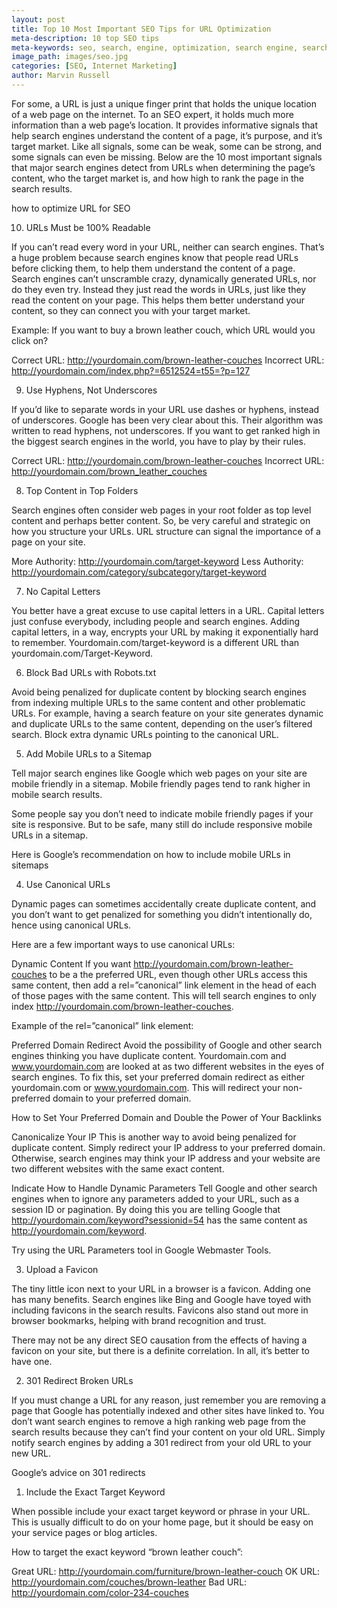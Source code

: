 ```yaml
---
layout: post
title: Top 10 Most Important SEO Tips for URL Optimization
meta-description: 10 top SEO tips
meta-keywords: seo, search, engine, optimization, search engine, search engine optimization, search optimization, crawling, internet marketing, digital marketing
image_path: images/seo.jpg
categories: [SEO, Internet Marketing]
author: Marvin Russell
---
```


For some, a URL is just a unique finger print that holds the unique location of a web page on the internet. To an SEO expert, it holds much more information than a web page’s location. It provides informative signals that help search engines understand the content of a page, it’s purpose, and it’s target market. Like all signals, some can be weak, some can be strong, and some signals can even be missing. Below are the 10 most important signals that major search engines detect from URLs when determining the page’s content, who the target market is, and how high to rank the page in the search results.

how to optimize URL for SEO

10. URLs Must be 100% Readable


If you can’t read every word in your URL, neither can search engines. That’s a huge problem because search engines know that people read URLs before clicking them, to help them understand the content of a page. Search engines can’t unscramble crazy, dynamically generated URLs, nor do they even try. Instead they just read the words in URLs, just like they read the content on your page. This helps them better understand your content, so they can connect you with your target market.

Example: If you want to buy a brown leather couch, which URL would you click on?

Correct URL: http://yourdomain.com/brown-leather-couches
Incorrect URL: http://yourdomain.com/index.php?=6512524=t55=?p=127

9. Use Hyphens, Not Underscores


If you’d like to separate words in your URL use dashes or hyphens, instead of underscores. Google has been very clear about this. Their algorithm was written to read hyphens, not underscores. If you want to get ranked high in the biggest search engines in the world, you have to play by their rules.

Correct URL: http://yourdomain.com/brown-leather-couches
Incorrect URL: http://yourdomain.com/brown_leather_couches

8. Top Content in Top Folders


Search engines often consider web pages in your root folder as top level content and perhaps better content. So, be very careful and strategic on how you structure your URLs. URL structure can signal the importance of a page on your site.

More Authority: http://yourdomain.com/target-keyword
Less Authority: http://yourdomain.com/category/subcategory/target-keyword

7. No Capital Letters


You better have a great excuse to use capital letters in a URL. Capital letters just confuse everybody, including people and search engines. Adding capital letters, in a way, encrypts your URL by making it exponentially hard to remember. Yourdomain.com/target-keyword is a different URL than yourdomain.com/Target-Keyword.

6. Block Bad URLs with Robots.txt


Avoid being penalized for duplicate content by blocking search engines from indexing multiple URLs to the same content and other problematic URLs.  For example, having a search feature on your site generates dynamic and duplicate URLs to the same content, depending on the user’s filtered search. Block extra dynamic URLs pointing to the canonical URL.

5. Add Mobile URLs to a Sitemap


Tell major search engines like Google which web pages on your site are mobile friendly in a sitemap. Mobile friendly pages tend to rank higher in mobile search results.

Some people say you don’t need to indicate mobile friendly pages if your site is responsive. But to be safe, many still do include responsive mobile URLs in a sitemap.

Here is Google’s recommendation on how to include mobile URLs in sitemaps

4. Use Canonical URLs


Dynamic pages can sometimes accidentally create duplicate content, and you don’t want to get penalized for something you didn’t intentionally do, hence using canonical URLs.

Here are a few important ways to use canonical URLs:

Dynamic Content
If you want  http://yourdomain.com/brown-leather-couches to be a the preferred URL, even though other URLs access this same content, then add a rel=”canonical” link element in the head of each of those pages with the same content. This will tell search engines to only index http://yourdomain.com/brown-leather-couches.

Example of the rel=”canonical” link element:
<link rel=”canonical” href=”http://yourdomain.com/brown-leather-couches” />

Preferred Domain Redirect
Avoid the possibility of Google and other search engines thinking you have duplicate content. Yourdomain.com and www.yourdomain.com are looked at as two different websites in the eyes of search engines. To fix this, set your preferred domain redirect as either yourdomain.com or www.yourdomain.com. This will redirect your non-preferred domain to your preferred domain.

How to Set Your Preferred Domain and Double the Power of Your Backlinks

Canonicalize Your IP
This is another way to avoid being penalized for duplicate content. Simply redirect your IP address to your preferred domain. Otherwise, search engines may think your IP address and your website are two different websites with the same exact content.

Indicate How to Handle Dynamic Parameters
Tell Google and other search engines when to ignore any parameters added to your URL, such as a session ID or pagination. By doing this you are telling Google that http://yourdomain.com/keyword?sessionid=54 has the same content as http://yourdomain.com/keyword.

Try using the URL Parameters tool in Google Webmaster Tools.

3. Upload a Favicon


The tiny little icon next to your URL in a browser is a favicon. Adding one has many benefits. Search engines like Bing and Google have toyed with including favicons in the search results. Favicons also stand out more in browser bookmarks, helping with brand recognition and trust.

There may not be any direct SEO causation from the effects of having a favicon on your site, but there is a definite correlation. In all, it’s better to have one.

2. 301 Redirect Broken URLs


If you must change a URL for any reason, just remember you are removing a page that Google has potentially indexed and other sites have linked to. You don’t want search engines to remove a high ranking web page from the search results because they can’t find your content on your old URL. Simply notify search engines by adding a 301 redirect from your old URL to your new URL.

Google’s advice on 301 redirects

1. Include the Exact Target Keyword


When possible include your exact target keyword or phrase in your URL. This is usually difficult to do on your home page, but it should be easy on your service pages or blog articles.

How to target the exact keyword “brown leather couch”:

Great URL: http://yourdomain.com/furniture/brown-leather-couch
OK URL: http://yourdomain.com/couches/brown-leather
Bad URL: http://yourdomain.com/color-234-couches
